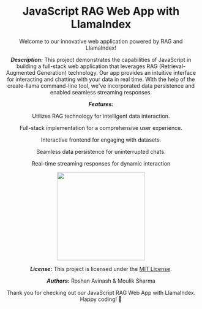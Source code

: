 <div align="center">

<h1 align="center">JavaScript RAG Web App with LlamaIndex</h1>

Welcome to our innovative web application powered by RAG and LlamaIndex! 

***Description:***
This project demonstrates the capabilities of JavaScript in building a full-stack web application that leverages RAG (Retrieval-Augmented Generation) technology. Our app provides an intuitive interface for interacting and chatting with your data in real time. With the help of the create-llama command-line tool, we've incorporated data persistence and enabled seamless streaming responses.

***Features:***

Utilizes RAG technology for intelligent data interaction.

Full-stack implementation for a comprehensive user experience.

Interactive frontend for engaging with datasets.

Seamless data persistence for uninterrupted chats.

Real-time streaming responses for dynamic interaction

<img height="230" src="https://github.com/spidey0101/RAG-Web-App/assets/92577073/c124bc79-56d7-4291-8fbb-8c4a178be6ed"/>

***License:***
This project is licensed under the [MIT License](LICENSE).

***Authors:***
Roshan Avinash & Moulik Sharma

Thank you for checking out our JavaScript RAG Web App with LlamaIndex. Happy coding! 🚀

</div>
